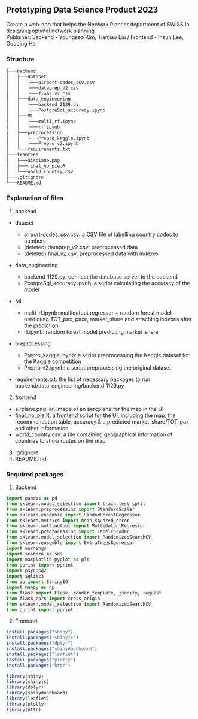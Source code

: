 ## Prototyping Data Science Product 2023
Create a web-app that helps the Network Planner department of SWISS in designing optimal network planning<br/>
Publisher: Backend - Youngseo Kim, Tianjiao Liu / Frontend - Insun Lee, Guoping He


### Structure
```bash
├───backend
│   ├───dataset
│   │   ├───airport-codes_csv.csv
│   │   ├───dataprep_v2.csv
│   │   └───final_v2.csv
│   ├───data_engineering
│   │   ├───backend_1129.py
│   │   └───PostgreSql_accuracy.ipynb
│   ├───ML
│   │   ├───multi_rf.ipynb
│   │   └───rf.ipynb
│   ├───preprocessing
│   │   ├───Prepro_kaggle.ipynb
│   │   └───Prepro_v2.ipynb
│   └───requirements.txt
├───frontend
│   ├───airplane.png
│   ├───final_no_pie.R
│   └───world_country.csv
├───.gitignore
└───README.md
```


### Explanation of files
1. backend
* dataset
  * airport-codes_csv.csv: a CSV file of labelling country codes to numbers
  * (deleted) dataprep_v2.csv: preprocessed data
  * (deleted) final_v2.csv: preprocessed data with indexes

* data_engineering
  * backend_1129.py: connect the database server to the backend
  * PostgreSql_accuracy.ipynb: a script calculating the accuracy of the model

* ML
  * multi_rf.ipynb: multioutput regressor + random forest model predicting TOT_pax, paxe, market_share and attaching indexes after the prediction
  * rf.ipynb: random forest model predicting market_share

* preprocessing
  * Prepro_kaggle.ipynb: a script preprocessing the Kaggle dataset for the Kaggle competition
  * Prepro_v2.ipynb: a script preprocessing the original dataset

* requirements.txt: the list of necessary packages to run backend/data_engineering/backend_1129.py

2. frontend
  * airplane.png: an image of an aeroplane for the map in the UI
  * final_no_pie.R: a frontend script for the UI, including the map, the recommendation table, accuracy & a predicted market_share/TOT_pax and other information
  * world_country.csv: a file containing geographical information of countries to show routes on the map

3. .gitignore
4. README.md


### Required packages
1. Backend
```python
import pandas as pd
from sklearn.model_selection import train_test_split
from sklearn.preprocessing import StandardScaler
from sklearn.ensemble import RandomForestRegressor
from sklearn.metrics import mean_squared_error
from sklearn.multioutput import MultiOutputRegressor
from sklearn.preprocessing import LabelEncoder
from sklearn.model_selection import RandomizedSearchCV
from sklearn.ensemble import ExtraTreesRegressor
import warnings
import seaborn as sns
import matplotlib.pyplot as plt
from pprint import pprint
import psycopg2
import sqlite3
from io import StringIO
import numpy as np
from flask import Flask, render_template, jsonify, request
from flask_cors import cross_origin
from sklearn.model_selection import RandomizedSearchCV
from pprint import pprint
```

2. Frontend
```R
install.packages("shiny")
install.packages("shinyjs")
install.packages("dplyr")
install.packages("shinydashboard")
install.packages("leaflet")
install.packages("plotly")
install.packages("httr")

library(shiny)
library(shinyjs)
library(dplyr)
library(shinydashboard)
library(leaflet)
library(plotly)
library(httr)
```
